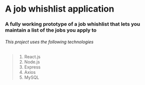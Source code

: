 # A job whishlist application

### A fully working prototype of a job whishlist that lets you maintain a list of the jobs you apply to

###### This project uses the following technologies

> 1. React.js
> 2. Node.js
> 3. Express
> 4. Axios
> 5. MySQL
